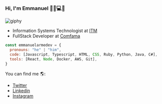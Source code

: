 ### Hi, I'm Emmanuel 👋🏻💻😎
![giphy](https://github.com/EmmanuelArMe/EmmanuelArMe/assets/61436974/2be65d34-e6a8-4139-b4c7-6ddddfdafb73)
- Information Systems Technologist at [ITM](https://www.itm.edu.co/)
- FullStack Developer at [Comfama](https://www.comfama.com/)
```js
const emmanuelarmedev = {
  pronouns: "he" | "him",
  code: [Javascript, Typescript, HTML, CSS, Ruby, Python, Java, C#],
  tools: [React, Node, Docker, AWS, Git],
}
```

You can find me 🌎:
- [Twitter](https://twitter.com/EmmanuelArMeDev)
- [Linkedin](https://www.linkedin.com/in/emmanuel-arenilla-mendoza/)
- [Instagram](https://www.instagram.com/soyemmanuelarenilla/)

<!--
**EmmanuelArMe/EmmanuelArMe** is a ✨ _special_ ✨ repository because its `README.md` (this file) appears on your GitHub profile.

Here are some ideas to get you started:

- 🔭 I’m currently working on ...
- 🌱 I’m currently learning ...
- 👯 I’m looking to collaborate on ...
- 🤔 I’m looking for help with ...
- 💬 Ask me about ...
- 📫 How to reach me: ...
- 😄 Pronouns: ...
- ⚡ Fun fact: ...
-->
